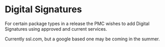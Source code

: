 # Digital Signatures

For certain package types in a release the PMC wishes to add Digital Signatures using approved and current services.

Currently ssl.com, but a google based one may be coming in the summer.
